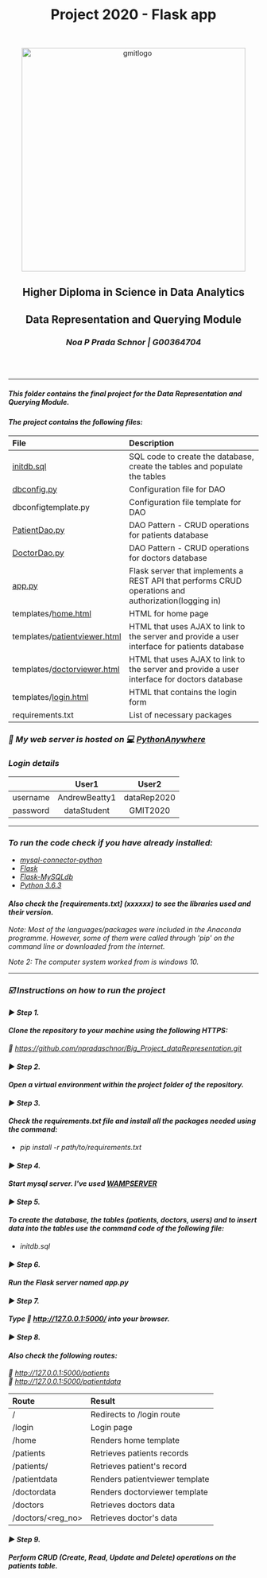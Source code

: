 <h1 align="center"> Project 2020 - Flask app </h1><br>

<p align="center"><img src="https://image.ibb.co/g96qDc/gmitlogo.jpg" alt="gmitlogo" border="0" width=450 align="center"></p>
<h2 align="center"> Higher Diploma in Science in Data Analytics</h2>
<h2 align="center">Data Representation and Querying Module</h2></p>

<h3 align="center"><i>Noa P Prada Schnor | G00364704<i> </h3><br><br>

---------------------------------------------------------------------------------------------------------------------------------------------------------------


##### This folder contains the final project for the Data Representation and Querying Module.

#### The project contains the following files:

|    File                       |      Description                                                                                       | 
|:------------------------------|:-------------------------------------------------------------------------------------------------------|
| [initdb.sql](https://github.com/npradaschnor/Big_Project_dataRepresentation/blob/master/initdb.sql)                    |   SQL code to create the database, create the tables and populate the tables                             |
| [dbconfig.py](https://github.com/npradaschnor/Big_Project_dataRepresentation/blob/master/dbconfig.py)                   |   Configuration file for DAO                                                                           |
| dbconfigtemplate.py           |   Configuration file template for DAO                                                                  |
| [PatientDao.py](https://github.com/npradaschnor/Big_Project_dataRepresentation/blob/master/PatientDao.py)                 |   DAO Pattern - CRUD operations for patients database                                                                       |
| [DoctorDao.py](https://github.com/npradaschnor/Big_Project_dataRepresentation/blob/master/DoctorDao.py)                 |   DAO Pattern - CRUD operations for doctors database                                                                       |
| [app.py](https://github.com/npradaschnor/Big_Project_dataRepresentation/blob/master/app.py)                        |   Flask server that implements a REST API that performs CRUD operations and authorization(logging in)  |
| templates/[home.html](https://github.com/npradaschnor/Big_Project_dataRepresentation/blob/master/templates/home.html)           |   HTML for home page                                                                                   |
| templates/[patientviewer.html](https://github.com/npradaschnor/Big_Project_dataRepresentation/blob/master/templates/patientviewer.html)  |   HTML that uses AJAX to link to the server and provide a user interface for patients database                              |
| templates/[doctorviewer.html](https://github.com/npradaschnor/Big_Project_dataRepresentation/blob/master/templates/doctorviewer.html)           |   HTML that uses AJAX to link to the server and provide a user interface for doctors database                                                                                   |
| templates/[login.html](https://github.com/npradaschnor/Big_Project_dataRepresentation/blob/master/templates/login.html)  |   HTML that contains the login form  |
| requirements.txt              |   List of necessary packages                                                                           |

### :mega:  My web server is hosted on :computer: [PythonAnywhere](http://npradaschnor.pythonanywhere.com/)

### Login details

| |User1|User2|
|:----:|:----:|:----:|
|username| AndrewBeatty1 | dataRep2020  |
|password| dataStudent   | GMIT2020  |



--------------------------------------------------------------------------------------------------------------------------------------------------------------

### To run the code check if you have already installed:
- [mysql-connector-python](https://pypi.org/project/mysql-connector-python/)
- [Flask](https://flask.palletsprojects.com/en/master/installation/)
- [Flask-MySQLdb](https://flask-mysqldb.readthedocs.io/en/latest/)
- [Python 3.6.3](https://www.python.org/downloads/release/python-363/)

#### Also check the [requirements.txt] (xxxxxx) to see the libraries used and their version.

*Note*: Most of the languages/packages were included in the Anaconda programme. However, some of them were called through 'pip' on the command line or downloaded from the internet.

*Note 2*: The computer system worked from is windows 10.

---------------------------------------------------------------------------------------------------------------------------------------------------------------

### :ballot_box_with_check: **Instructions on how to run the project**

#### :arrow_forward: **Step 1.** 
#### Clone the repository to your machine using the following HTTPS:
:link: <https://github.com/npradaschnor/Big_Project_dataRepresentation.git>

#### :arrow_forward: **Step 2.**
#### Open a virtual environment within the project folder of the repository.

#### :arrow_forward: **Step 3.**
#### Check the requirements.txt file and install all the packages needed using the command:
- pip install -r path/to/requirements.txt

#### :arrow_forward: **Step 4.** 
#### Start mysql server. I've used [WAMPSERVER](https://www.wampserver.com/en/)

#### :arrow_forward: **Step 5.** 
#### To create the database, the tables (patients, doctors, users) and to insert data into the tables use the command code of the following file:
- initdb.sql

#### :arrow_forward: **Step 6.** 
#### Run the Flask server named app.py

#### :arrow_forward: **Step 7.** 
#### Type :link: <http://127.0.0.1:5000/> into your browser.

#### :arrow_forward: **Step 8.** 
#### Also check the following routes:
:link: <http://127.0.0.1:5000/patients> <br/>
:link: <http://127.0.0.1:5000/patientdata>

| Route                 | Result                        |
:-----------------------|:------------------------------|
|/                      |Redirects to /login route      |
|/login                 |Login page                     |
|/home                  |Renders home template          |
|/patients              |Retrieves patients records     |
|/patients/<id>         |Retrieves patient's record     |
|/patientdata           |Renders patientviewer template |
|/doctordata            |Renders doctorviewer template  |
|/doctors               |Retrieves doctors data         |
|/doctors/<reg_no>      |Retrieves doctor's data        |


#### :arrow_forward: **Step 9.**
#### Perform CRUD (Create, Read, Update and Delete) operations on the patients table.

